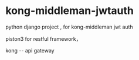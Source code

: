 # kong-middleman-jwtauth
python django project , for kong-middleman jwt auth


piston3 for restful framework，

kong --  api gateway


